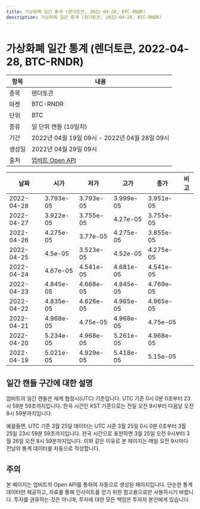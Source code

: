 ```yaml
---
title: 가상화폐 일간 통계 (렌더토큰, 2022-04-28, BTC-RNDR)
description: 가상화폐 일간 통계 (렌더토큰, 2022-04-28, BTC-RNDR)
---
```



가상화폐 일간 통계 (렌더토큰, 2022-04-28, BTC-RNDR)
===

|항목|내용|
|--|--|
|종목|렌더토큰|
|마켓|BTC-RNDR|
|단위|BTC|
|종류|일 단위 캔들 (10일치)|
|기간|2022년 04월 19일 09시 - 2022년 04월 28일 09시|
|생성일|2022년 04월 29일 09시|
|출처|[업비트 Open API](https://docs.upbit.com)|


|날짜|시가|저가|고가|종가|비고|
|--|--|--|--|--|--|
|2022-04-28|3.793e-05|3.793e-05|3.999e-05|3.951e-05|    |
|2022-04-27|3.922e-05|3.755e-05|4.27e-05|3.755e-05|    |
|2022-04-26|4.275e-05|3.77e-05|4.275e-05|3.855e-05|    |
|2022-04-25|4.5e-05|3.523e-05|4.52e-05|4.275e-05|    |
|2022-04-24|4.67e-05|4.541e-05|4.681e-05|4.541e-05|    |
|2022-04-23|4.845e-05|4.668e-05|4.845e-05|4.769e-05|    |
|2022-04-22|4.835e-05|4.626e-05|4.965e-05|4.965e-05|    |
|2022-04-21|4.968e-05|4.75e-05|4.968e-05|4.75e-05|    |
|2022-04-20|5.234e-05|4.968e-05|5.261e-05|4.968e-05|    |
|2022-04-19|5.021e-05|4.929e-05|5.418e-05|5.15e-05|    |


일간 캔들 구간에 대한 설명
---


업비트의 일간 캔들은 세계 협정시(UTC) 기준입니다. 
UTC 기준 0시 0분 0초부터 23시 59분 59초까지입니다. 
한국 시간인 KST 기준으로는 전일 오전 9시부터 다음날 오전 8시 59분까지입니다. 


예를들면, UTC 기준 3월 25일 데이터는 UTC 시준 3월 25일 0시 0분 0초부터 3월 25일 23시 59분 59초까지입니다. 
한국 시간으로 표현하면 3월 25일 오전 9시부터 3월 26일 오전 8시 59분까지입니다. 
이와 같은 이유로 본 페이지는 매일 오전 9시마다 전날의 통계 데이터를 자동으로 작성합니다. 


주의
---


본 페이지는 업비트의 Open API를 통하여 자동으로 생성된 페이지입니다. 
단순한 통계 데이터만 제공하고, 자료를 통해 인사이트를 얻기 위한 참고용으로만 사용하시기 바랍니다. 
투자를 권유하는 것은 아니며, 투자에 대한 모든 책임은 투자자 본인에게 있습니다. 
